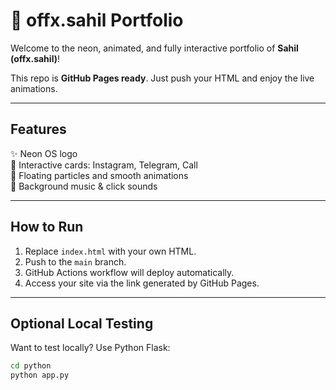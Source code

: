 # 🚀 offx.sahil Portfolio

Welcome to the neon, animated, and fully interactive portfolio of **Sahil (offx.sahil)**!  

This repo is **GitHub Pages ready**. Just push your HTML and enjoy the live animations.  

---

## Features

✨ Neon OS logo  
🚀 Interactive cards: Instagram, Telegram, Call  
💫 Floating particles and smooth animations  
🎵 Background music & click sounds  

---

## How to Run

1. Replace `index.html` with your own HTML.  
2. Push to the `main` branch.  
3. GitHub Actions workflow will deploy automatically.  
4. Access your site via the link generated by GitHub Pages.  

---

## Optional Local Testing

Want to test locally? Use Python Flask:

```bash
cd python
python app.py
